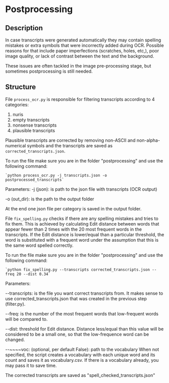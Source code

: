 # Postprocessing

## Description

In case transcripts were generated automatically they may contain spelling mistakes or extra symbols that were
incorrectly added during OCR. Possible reasons for that include paper imperfections (scratches, holes, etc,), 
poor image quality, or lack of contrast between the text and the background.

These issues are often tackled in the image pre-processing stage, but sometimes postprocessing is still needed.



## Structure
File `process_ocr.py` is responsible for filtering transcripts according to 4 categories:

1. nuris
2. empty transcripts
3. nonsense transcripts
4. plausible transcripts

Plausible transcripts are corrected by removing non-ASCII and non-alpha-numerical symbols
and the transcripts are saved as `corrected_transcripts.json`.


To run the file make sure you are in the folder "postprocessing" and use the following command:

    `python process_ocr.py -j transcripts.json -o postprocessed_transcripts`
 
 Parameters:
 -j (json): is path to the json file  with transcripts (OCR output)
 
 -o (out_dir): is  the path to the output folder
 
At the end one json file per category is saved in the output folder.


File `fix_spelling.py` checks if there are any spelling mistakes and tries to fix them.
This is achieved by calculating Edit distance between words that appear fewer than 2 times with the 20 most frequent
words in the transcripts.
If the Edit distance is lower/equal than a particular threshold, the word is substituted with a frequent word under
the assumption that this is the same word spelled correctly.


To run the file make sure you are in the folder "postprocessing" and use the following command:

    `python fix_spelling.py --transcripts corrected_transcripts.json --freq 20 --dist 0.34`


Parameters:

--transcripts: is the file you want correct transcripts from. It makes sense to use
corrected_transcripts.json that was created in the previous step (filter.py).

--freq: is the number of the most frequent words that low-frequent words will be compared to.

--dist: threshold for Edit distance. Distance less/equal than this value will be considered to be a small one,
so that the low-frequence word can be changed.

--~~~~voc: (optional, per default False): path to the vocabulary
When not specified, the script creates a vocabulary with each unique word and its count 
and saves it as vocabulary.csv. If there is a vocabulary already, you may pass it to save time. 

The corrected transcripts are saved as "spell_checked_transcripts.json"